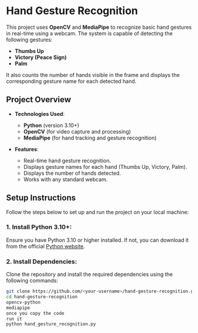 # Hand Gesture Recognition

This project uses **OpenCV** and **MediaPipe** to recognize basic hand gestures in real-time using a webcam. The system is capable of detecting the following gestures:

- **Thumbs Up**
- **Victory (Peace Sign)**
- **Palm**

It also counts the number of hands visible in the frame and displays the corresponding gesture name for each detected hand.

## Project Overview

- **Technologies Used**:
  - **Python** (version 3.10+)
  - **OpenCV** (for video capture and processing)
  - **MediaPipe** (for hand tracking and gesture recognition)
  
- **Features**:
  - Real-time hand gesture recognition.
  - Displays gesture names for each hand (Thumbs Up, Victory, Palm).
  - Displays the number of hands detected.
  - Works with any standard webcam.

## Setup Instructions

Follow the steps below to set up and run the project on your local machine:

### 1. Install Python 3.10+:
Ensure you have Python 3.10 or higher installed. If not, you can download it from the official [Python website](https://www.python.org/downloads/).

### 2. Install Dependencies:
Clone the repository and install the required dependencies using the following commands:

```bash
git clone https://github.com/<your-username>/hand-gesture-recognition.git
cd hand-gesture-recognition
opencv-python
mediapipe
once you copy the code 
run it
python hand_gesture_recognition.py



